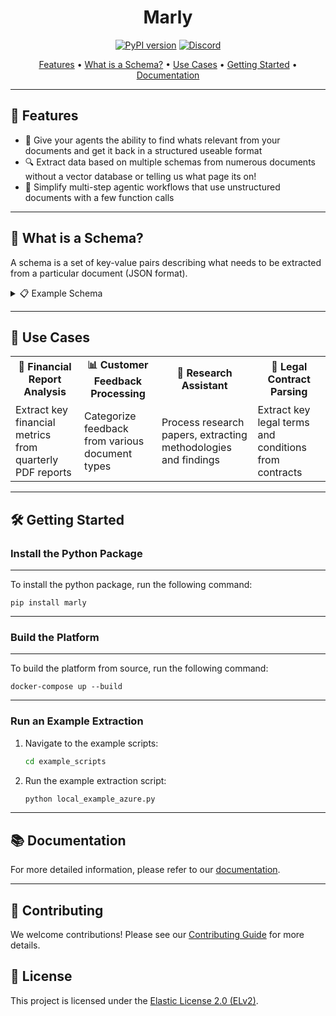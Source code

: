 <div align="center">

# Marly
[![PyPI version](https://img.shields.io/pypi/v/marly.svg)](https://pypi.org/project/marly/) [![Discord](https://img.shields.io/discord/123456789012345678.svg?label=Discord&logo=discord)](https://discord.gg/deHsRHjCkK)



[Features](#-features) • [What is a Schema?](#-what-is-a-schema) • [Use Cases](#-use-cases) • [Getting Started](#-getting-started) • [Documentation](#-documentation)

</div>

---

## 🚀 Features

- 📄 Give your agents the ability to find whats relevant from your documents and get it back in a structured useable format
- 🔍 Extract data based on multiple schemas from numerous documents without a vector database or telling us what page its on! 
- 🔄 Simplify multi-step agentic workflows that use unstructured documents with a few function calls

---

## 🧰 What is a Schema?

A schema is a set of key-value pairs describing what needs to be extracted from a particular document (JSON format).

<details>
<summary>📋 Example Schema</summary>

```
{
    "Firm": "The name of the firm",
    "Number of Funds": "The number of funds managed by the firm",
    "Commitment": "The commitment amount in millions of dollars",
    "% of Total Comm": "The percentage of total commitment",
    "Exposure (FMV + Unfunded)": "The exposure including fair market value and unfunded commitments in millions of dollars",
    "% of Total Exposure": "The percentage of total exposure",
    "TVPI": "Total Value to Paid-In multiple",
    "Net IRR": "Net Internal Rate of Return as a percentage"
}
```

</details>

</details>

---

## 🎯 Use Cases

<table>
  <tr>
    <td align="center"><b>💼 Financial Report Analysis</b></td>
    <td align="center"><b>📊 Customer Feedback Processing</b></td>
    <td align="center"><b>🔬 Research Assistant</b></td>
    <td align="center"><b>🧠 Legal Contract Parsing</b></td>
  </tr>
  <tr>
    <td>Extract key financial metrics from quarterly PDF reports</td>
    <td>Categorize feedback from various document types</td>
    <td>Process research papers, extracting methodologies and findings</td>
    <td>Extract key legal terms and conditions from contracts</td>
  </tr>
</table>

---

## 🛠️ Getting Started

### Install the Python Package

---

To install the python package, run the following command:

```
pip install marly
```

---

### Build the Platform

---

To build the platform from source, run the following command:

```
docker-compose up --build
```

---

### Run an Example Extraction

1. Navigate to the example scripts:

   ```bash
   cd example_scripts
   ```

2. Run the example extraction script:
   ```bash
   python local_example_azure.py
   ```

---

## 📚 Documentation

For more detailed information, please refer to our [documentation](https://docs.marly.ai).

---

<div align="left">

## 🤝 Contributing

We welcome contributions! Please see our [Contributing Guide](https://docs.marly.ai/contribute/contribute) for more details.

## 📄 License

This project is licensed under the [Elastic License 2.0 (ELv2)](https://www.elastic.co/licensing/elastic-license).

</div>
